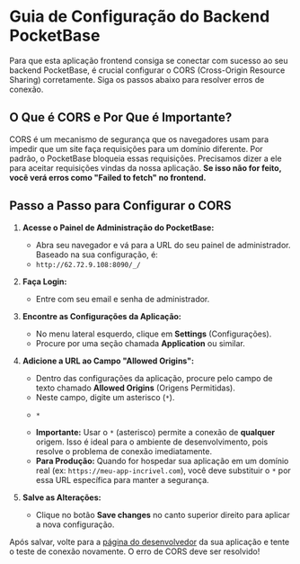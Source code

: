 # Guia de Configuração do Backend PocketBase

Para que esta aplicação frontend consiga se conectar com sucesso ao seu backend PocketBase, é crucial configurar o CORS (Cross-Origin Resource Sharing) corretamente. Siga os passos abaixo para resolver erros de conexão.

## O Que é CORS e Por Que é Importante?

CORS é um mecanismo de segurança que os navegadores usam para impedir que um site faça requisições para um domínio diferente. Por padrão, o PocketBase bloqueia essas requisições. Precisamos dizer a ele para aceitar requisições vindas da nossa aplicação. **Se isso não for feito, você verá erros como "Failed to fetch" no frontend.**

## Passo a Passo para Configurar o CORS

1.  **Acesse o Painel de Administração do PocketBase:**
    *   Abra seu navegador e vá para a URL do seu painel de administrador. Baseado na sua configuração, é:
    *   `http://62.72.9.108:8090/_/`

2.  **Faça Login:**
    *   Entre com seu email e senha de administrador.

3.  **Encontre as Configurações da Aplicação:**
    *   No menu lateral esquerdo, clique em **Settings** (Configurações).
    *   Procure por uma seção chamada **Application** ou similar.

4.  **Adicione a URL ao Campo "Allowed Origins":**
    *   Dentro das configurações da aplicação, procure pelo campo de texto chamado **Allowed Origins** (Origens Permitidas).
    *   Neste campo, digite um asterisco (`*`).
    *   ```
        *
        ```
    *   **Importante:** Usar o `*` (asterisco) permite a conexão de **qualquer** origem. Isso é ideal para o ambiente de desenvolvimento, pois resolve o problema de conexão imediatamente.
    *   **Para Produção:** Quando for hospedar sua aplicação em um domínio real (ex: `https://meu-app-incrivel.com`), você deve substituir o `*` por essa URL específica para manter a segurança.

5.  **Salve as Alterações:**
    *   Clique no botão **Save changes** no canto superior direito para aplicar a nova configuração.

Após salvar, volte para a [página do desenvolvedor](/admin/developer) da sua aplicação e tente o teste de conexão novamente. O erro de CORS deve ser resolvido!